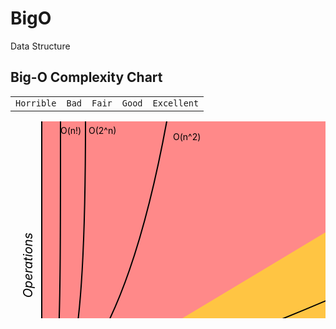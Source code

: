 # BigO
Data Structure
<html>
<body>
  <h2 id="chartTitle">Big-O Complexity Chart</h2>  
 <!-- for webpage scrapers
 <img id="chart" src="img/big-o-complexity-chart.png" /> -->
 
 <div>
   <table id="legend" class="table">
     <tbody>
       <tr>
         <td><code class="red">Horrible</code></td>
         <td><code class="orange">Bad</code></td>
         <td><code class="yellow">Fair</code></td>
         <td><code class="yellow-green">Good</code></td>
         <td><code class="green">Excellent</code></td>
       </tr>
     </tbody>
   </table> 
 </div>
  <div>
    <svg id="chart" width="800" height="500" xmlns="http://www.w3.org/2000/svg"> <!-- horrible region -->  <path d="M50 450 L 50 0 L 800 0 L 800 450 Z" fill="#ff8989"/> <!-- bad region --> <path d="M50 450 L 800 0 L 800 450 Z" fill="#FFC543"/> <!-- fair region --> <path d="M50 450 L 800 450 L 800 330 Z" fill="yellow"/><!-- good region --><path d="M50 450 L 800 450 L 800 410 Z" fill="#C8EA00"/> <!-- excellent region --><path d="M50 450 L 800 450 L 800 440 Z" fill="#53d000"/><path d="M50 0 L 50 450 L 800 450" fill="transparent" stroke="black" stroke-width="2"/><path d="M50 448 L 800 448" fill="transparent" stroke="black" stroke-width="2"/><text x="700" y="438" fill="black">O(log n), O(1)</text><path d="M50 450 L 800 400" fill="transparent" stroke="black" stroke-width="2"/><text x="760" y="390" fill="black">O(n)</text><path d="M50 450 Q 400 350, 800 150" fill="transparent" stroke="black" stroke-width="2"/><text x="630" y="190" fill="black">O(n log n)</text><path d="M50 450 Q 180 380, 250 0" fill="transparent" stroke="black" stroke-width="2"/><text x="260" y="30" fill="black">O(n^2)</text><path d="M50 450 C 100 430, 120 350, 120 0" fill="transparent" stroke="black" stroke-width="2"/><text x="125" y="20" fill="black">O(2^n)</text><path d="M50 450 C 80 450, 80 350, 80 0" fill="transparent" stroke="black" stroke-width="2"/><text x="80" y="20" fill="black">O(n!)</text><text x="0" y="0" transform="translate(30 230) rotate(-90)" style="dominant-baseline: middle; text-anchor: middle; font-size:20px; color: #555; font-size:20px; color: #555; font-style: italic;" fill="black">Operations</text><text x="0" y="0" transform="translate(420 470)" style="dominant-baseline: middle; text-anchor: middle; font-size:20px; color: #555; font-style: italic;" fill="black">Elements</text>
</svg>
</div>
</body>   
</html>
